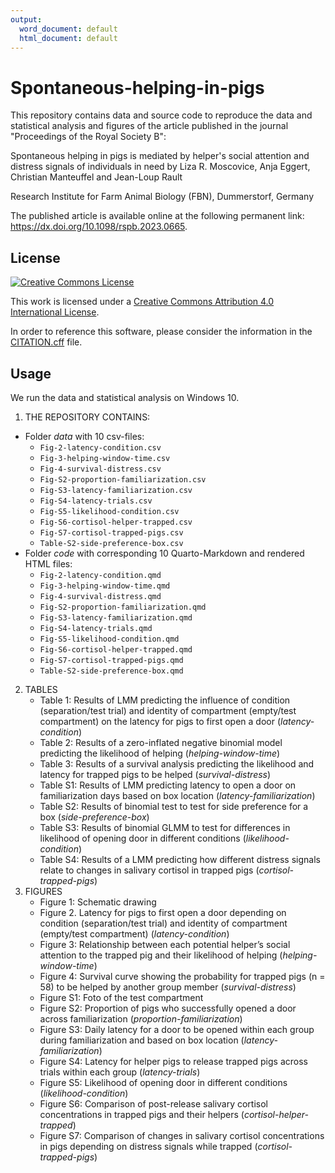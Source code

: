```yaml
---
output:
  word_document: default
  html_document: default
---
```

# Spontaneous-helping-in-pigs

This repository contains data and source code to reproduce the data and statistical analysis and figures of the article published in the journal "Proceedings of the Royal Society B":

Spontaneous helping in pigs is mediated by helper's social attention and distress signals of individuals in need
by Liza R. Moscovice, Anja Eggert, Christian Manteuffel and Jean-Loup Rault

Research Institute for Farm Animal Biology (FBN), Dummerstorf, Germany 

The published article is available online at the following permanent link: https://dx.doi.org/10.1098/rspb.2023.0665.

## License

[![Creative Commons License](https://i.creativecommons.org/l/by/4.0/88x31.png)](http://creativecommons.org/licenses/by/4.0/)

This work is licensed under a [Creative Commons Attribution 4.0 International License](http://creativecommons.org/licenses/by/4.0/).

In order to reference this software, please consider the information in the [CITATION.cff](CITATION.cff) file.

## Usage

We run the data and statistical analysis on Windows 10.

1. THE REPOSITORY CONTAINS:
  * Folder *data* with 10 csv-files:
    + `Fig-2-latency-condition.csv`
    + `Fig-3-helping-window-time.csv`
    + `Fig-4-survival-distress.csv`
    + `Fig-S2-proportion-familiarization.csv`
    + `Fig-S3-latency-familiarization.csv`
    + `Fig-S4-latency-trials.csv`
    + `Fig-S5-likelihood-condition.csv`
    + `Fig-S6-cortisol-helper-trapped.csv`
    + `Fig-S7-cortisol-trapped-pigs.csv`
    + `Table-S2-side-preference-box.csv`
  * Folder *code* with corresponding 10 Quarto-Markdown and rendered HTML files:
    + `Fig-2-latency-condition.qmd`
    + `Fig-3-helping-window-time.qmd`
    + `Fig-4-survival-distress.qmd`
    + `Fig-S2-proportion-familiarization.qmd`
    + `Fig-S3-latency-familiarization.qmd`
    + `Fig-S4-latency-trials.qmd`
    + `Fig-S5-likelihood-condition.qmd`
    + `Fig-S6-cortisol-helper-trapped.qmd`
    + `Fig-S7-cortisol-trapped-pigs.qmd`
    + `Table-S2-side-preference-box.qmd`
2. TABLES
    + Table 1: Results of LMM predicting the influence of condition (separation/test trial) and identity of compartment (empty/test compartment) on the latency for pigs to first open a door (*latency-condition*)
    + Table 2: Results of a zero-inflated negative binomial model predicting the likelihood of helping (*helping-window-time*)
    + Table 3: Results of a survival analysis predicting the likelihood and latency for trapped pigs to be helped (*survival-distress*)
    + Table S1: Results of LMM predicting latency to open a door on familiarization days based on box location (*latency-familiarization*)
    + Table S2: Results of binomial test to test for side preference for a box (*side-preference-box*)
    + Table S3: Results of binomial GLMM to test for differences in likelihood of opening door in different conditions (*likelihood-condition*)
    + Table S4: Results of a LMM predicting how different distress signals relate to changes in salivary cortisol in trapped pigs (*cortisol-trapped-pigs*)
3. FIGURES
    + Figure 1: Schematic drawing
    + Figure 2. Latency for pigs to first open a door depending on condition (separation/test trial) and identity of compartment (empty/test compartment) (*latency-condition*)
    + Figure 3: Relationship between each potential helper’s social attention to the trapped pig and their likelihood of helping (*helping-window-time*)
    + Figure 4: Survival curve showing the probability for trapped pigs (n = 58) to be helped by another group member (*survival-distress*)
    + Figure S1: Foto of the test compartment
    + Figure S2: Proportion of pigs who successfully opened a door across familiarization (*proportion-familiarization*)
    + Figure S3: Daily latency for a door to be opened within each group during familiarization and based on box location (*latency-familiarization*)
    + Figure S4: Latency for helper pigs to release trapped pigs across trials within each group (*latency-trials*)
    + Figure S5: Likelihood of opening door in different conditions (*likelihood-condition*)
    + Figure S6: Comparison of post-release salivary cortisol concentrations in trapped pigs and their helpers (*cortisol-helper-trapped*)
    + Figure S7: Comparison of changes in salivary cortisol concentrations in pigs depending on distress signals while trapped (*cortisol-trapped-pigs*)
  
